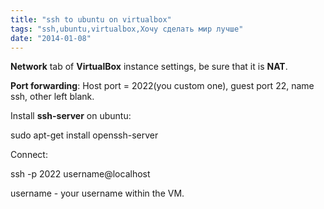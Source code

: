 ```yaml
---
title: "ssh to ubuntu on virtualbox"
tags: "ssh,ubuntu,virtualbox,Хочу сделать мир лучше"
date: "2014-01-08"
---
```


**Network** tab of **VirtualBox** instance settings, be sure that it is **NAT**.

**Port forwarding**: Host port = 2022(you custom one), guest port 22, name ssh, other left blank.

Install **ssh-server** on ubuntu:

sudo apt-get install openssh-server

Connect:

ssh -p 2022 username@localhost

username - your username within the VM.
